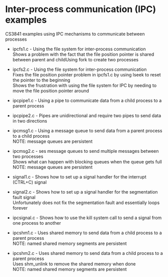 # Inter-process communication (IPC) examples

CS3841 examples using IPC mechanisms to communicate between processes

* ipcfs1.c - Using the file system for inter-process communication  
Shows a problem with the fact that the file position pointer is shared between parent and childUsing fork to create two processes

* ipcfs2.c - Using the file system for inter-process communication  
Fixes the file position pointer problem in ipcfs1.c by using lseek to reset the pointer to the beginning  
Shows the frustration with using the file system for IPC by needing to move the file position pointer around

* ipcpipe1.c - Using a pipe to communicate data from a child process to a parent process

* ipcpipe2.c - Pipes are unidirectional and require two pipes to send data in two directions

* ipcmsg1.c - Using a message queue to send data from a parent process to a child process  
NOTE: message queues are persistent

* ipcmsg2.c - ses message queues to send multiple messages between two processes  
Shows what can happen with blocking queues when the queue gets full  
NOTE: message queues are persistent

* signal1.c - Shows how to set up a signal handler for the interrupt (CTRL+C) signal

* signal2.c - Shows how to set up a signal handler for the segmentation fault signal  
Unfortunately does not fix the segmentation fault and essentially loops forever

* ipcsignal.c - Shows how to use the kill system call to send a signal from one process to another

* ipcshm1.c - Uses shared memory to send data from a child process to a parent process  
NOTE: named shared memory segments are persistent

* ipcshm2.c - Uses shared memory to send data from a child process to a parent process  
Uses shm\_unlink to remove the shared memory when done  
NOTE: named shared memory segments are persistent
